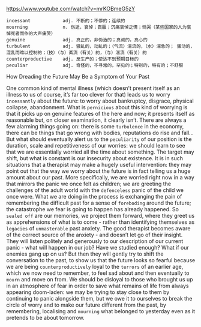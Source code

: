 https://www.youtube.com/watch?v=mrKOBmeG5zY

```  
incessant            adj. 不断的；不停的；连续的
mourning             n. 伤逝，哀悼；丧服；沉痛哀悼之情；恸哭（某些国家的人为哀悼死者而作的大声痛哭）
genuine              adj. 真正的，非伪造的；真诚的，真心的
turbulent            adj. 骚乱的，动乱的；（气流）湍流的，（水）湍急的； 骚动的，混乱而难以控制的；（技）（与）紊流（有关）的，（与）湍流（有关）的
counterproductive    adj. 反生产的；使达不到预期目标的
peculiar             adj. 奇怪的，不寻常的，罕见的；特别的，特有的；不舒服
```

How Dreading the Future May Be a Symptom of Your Past

One common kind of mental illness (which doesn’t present itself as an illness to us of course, it’s far too clever for that) leads us to worry `incessantly` about the future: to worry about bankruptcy, disgrace, physical collapse, abandonment. What is `pernicious` about this kind of worrying is that it picks up on genuine features of the here and now; it presents itself as reasonable but, on closer examination, it clearly isn’t. There are always a few alarming things going on: there is some `turbulence` in the economy, there can be things that go wrong with bodies, reputations do rise and fall… But what should eventually alert us to the `peculiarity` of our position is the duration, scale and repetitiveness of our worries: we should learn to see that we are essentially worried all the time about something. The target may shift, but what is constant is our insecurity about existence. It is in such situations that a therapist may make a hugely useful intervention: they may point out that the way we worry about the future is in fact telling us a huge amount about our past. More specifically, we are worried right now in a way that mirrors the panic we once felt as children; we are greeting the challenges of the adult world with the `defenceless` panic of the child we once were. What we are doing in the process is exchanging the pain of remembering the difficult past for a sense of `foreboding` around the future; the catastrophe we fear is going to happen has already happened. So `sealed off` are our memories, we project them forward, where they greet us as apprehensions of what is to come - rather than identifying themselves as `legacies` of `unmasterable` past anxiety. The good therapist becomes aware of the correct source of the anxiety - and doesn’t let go of their insight. They will listen politely and generously to our description of our current panic - what will happen in our job? Have we studied enough? What if our enemies gang up on us? But then they will gently try to shift the conversation to the past, to show us that the future looks so fearful because we are being `counterproductively` loyal to the `terrors` of an earlier age, which we now need to remember, to feel sad about and then eventually to `mourn` and move on from. We should be disloyal to those who brought us up in an atmosphere of fear in order to save what remains of life from always appearing doom-laden: we may be trying to stay close to them by continuing to panic alongside them, but we owe it to ourselves to break the circle of worry and to make our future different from the past, by remembering, localising and `mourning` what belonged to yesterday even as it pretends to be about tomorrow. 